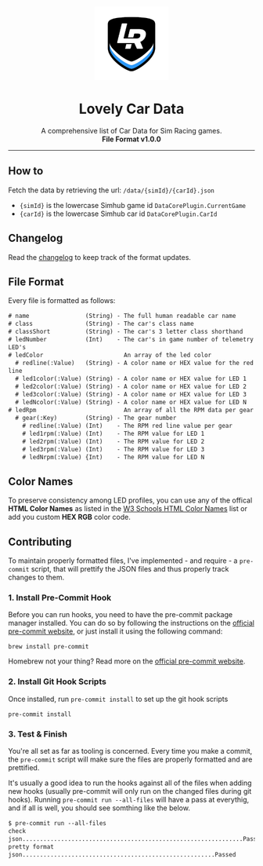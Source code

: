 <p align="center">
<img width="150" height="150" alt="Lovely Sim Racing" src="docs/images/lr-team-icon.png">
</p>

<h1 align="center">Lovely Car Data</h1>

<p align="center">
A comprehensive list of Car Data for Sim Racing games.<br>
<strong>File Format v1.0.0</strong>
</p>

---

## How to
Fetch the data by retrieving the url:
`/data/{simId}/{carId}.json`

* `{simId}` is the lowercase Simhub game id `DataCorePlugin.CurrentGame`
* `{carId}` is the lowercase Simhub car id `DataCorePlugin.CarId`

## Changelog
Read the [changelog](changelog.md) to keep track of the format updates.

## File Format
Every file is formatted as follows:

``` 
# name                (String) - The full human readable car name
# class               (String) - The car's class name
# classShort          (String) - The car's 3 letter class shorthand
# ledNumber           (Int)    - The car's in game number of telemetry LED's
# ledColor                       An array of the led color
  # redline(:Value)   (String) - A color name or HEX value for the red line
  # led1color(:Value) (String) - A color name or HEX value for LED 1
  # led2color(:Value) (String) - A color name or HEX value for LED 2
  # led3color(:Value) (String) - A color name or HEX value for LED 3
  # ledNcolor(:Value) (String) - A color name or HEX value for LED N
# ledRpm                         An array of all the RPM data per gear
  # gear(:Key)        (String) - The gear number
    # redline(:Value) (Int)    - The RPM red line value per gear
    # led1rpm(:Value) (Int)    - The RPM value for LED 1
    # led2rpm(:Value) (Int)    - The RPM value for LED 2
    # led3rpm(:Value) (Int)    - The RPM value for LED 3
    # ledNrpm(:Value) {Int)    - The RPM value for LED N
```

## Color Names
To preserve consistency among LED profiles, you can use any of the offical **HTML Color Names** as listed in the [W3 Schools HTML Color Names](https://www.w3schools.com/tags/ref_colornames.asp) list or add you custom **HEX RGB** color code.

## Contributing
To maintain properly formatted files, I've implemented - and require - a `pre-commit` script, that will prettify the JSON files and thus properly track changes to them.

### 1. Install Pre-Commit Hook
Before you can run hooks, you need to have the pre-commit package manager installed. You can do so by following the instructions on the [official pre-commit website](https://pre-commit.com/#installation), or just install it using the following command:

```
brew install pre-commit
```

Homebrew not your thing? Read more on the [official pre-commit website](https://pre-commit.com/#installation).


### 2. Install Git Hook Scripts

Once installed, run `pre-commit install` to set up the git hook scripts

```
pre-commit install
```

### 3. Test & Finish
You're all set as far as tooling is concerned. Every time you make a commit, the `pre-commit` script will make sure the files are properly formatted and are prettified. 

It's usually a good idea to run the hooks against all of the files when adding new hooks (usually pre-commit will only run on the changed files during git hooks). Running `pre-commit run --all-files` will have a pass at everythig, and if all is well, you should see somthing like the below. 

```
$ pre-commit run --all-files
check json...............................................................Passed
pretty format json.......................................................Passed
```
